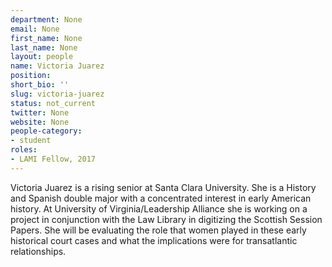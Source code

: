```yaml
---
department: None
email: None
first_name: None
last_name: None
layout: people
name: Victoria Juarez
position:
short_bio: ''
slug: victoria-juarez
status: not_current
twitter: None
website: None
people-category:
- student
roles:
- LAMI Fellow, 2017
---
```


Victoria Juarez is a rising senior at Santa Clara University. She is a History and Spanish double major with a concentrated interest in early American history. At University of Virginia/Leadership Alliance she is working on a project in conjunction with the Law Library in digitizing the Scottish Session Papers. She will be evaluating the role that women played in these early historical court cases and what the implications were for transatlantic relationships.
